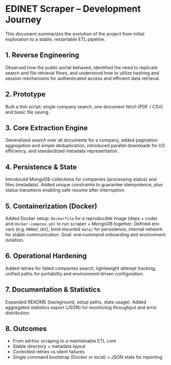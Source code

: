 # EDINET Scraper – Development Journey

This document summarizes the evolution of the project from initial exploration to a stable, restartable ETL pipeline.

## 1. Reverse Engineering
Observed how the public portal behaved, identified the need to replicate search and file retrieval flows, and understood how to utilize hashing and session mechanisms for authenticated access and efficient data retrieval.

## 2. Prototype
Built a thin script: single company search, one document fetch (PDF / CSV) and basic file saving.

## 3. Core Extraction Engine
Generalized search over all documents for a company, added pagination aggregation and simple deduplication, introduced parallel downloads for I/O efficiency, and standardized metadata representation.

## 4. Persistence & State
Introduced MongoDB collections for companies (processing status) and files (metadata). Added unique constraints to guarantee idempotence, plus status transitions enabling safe resume after interruption.

## 5. Containerization (Docker)
Added Docker setup: `Dockerfile` for a reproducible image (deps + code) and `docker-compose.yml` to run scraper + MongoDB together. Defined env vars (e.g. `MONGO_URI`), bind‑mounted `data/` for persistence, internal network for stable communication. Goal: one‑command onboarding and environment isolation.

## 6. Operational Hardening
Added retries for failed companies search, lightweight attempt tracking, unified paths for portability and environment‑driven configuration.

## 7. Documentation & Statistics
Expanded README (background, setup paths, stats usage). Added aggregated statistics export (JSON) for monitoring throughput and error distribution. 

## 8. Outcomes
- From ad‑hoc scraping to a maintainable ETL core
- Stable directory + metadata layout
- Controlled retries vs silent failures
- Single command bootstrap (Docker or local) + JSON stats for reporting
